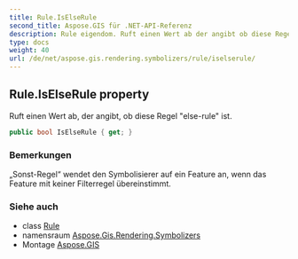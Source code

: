 ```yaml
---
title: Rule.IsElseRule
second_title: Aspose.GIS für .NET-API-Referenz
description: Rule eigendom. Ruft einen Wert ab der angibt ob diese Regel elserule ist.
type: docs
weight: 40
url: /de/net/aspose.gis.rendering.symbolizers/rule/iselserule/
---
```

## Rule.IsElseRule property

Ruft einen Wert ab, der angibt, ob diese Regel "else-rule" ist.

```csharp
public bool IsElseRule { get; }
```

### Bemerkungen

„Sonst-Regel“ wendet den Symbolisierer auf ein Feature an, wenn das Feature mit keiner Filterregel übereinstimmt.

### Siehe auch

* class [Rule](../)
* namensraum [Aspose.Gis.Rendering.Symbolizers](../../rule/)
* Montage [Aspose.GIS](../../../)


